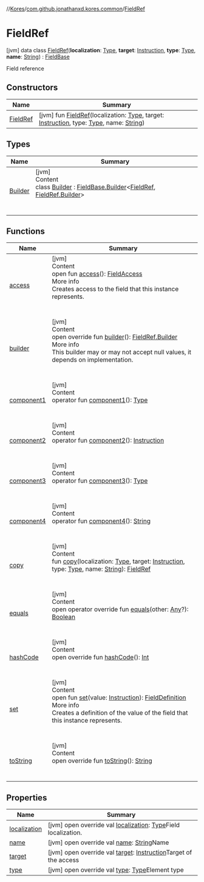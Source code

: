 //[Kores](../../index.md)/[com.github.jonathanxd.kores.common](../index.md)/[FieldRef](index.md)



# FieldRef  
 [jvm] data class [FieldRef](index.md)(**localization**: [Type](https://docs.oracle.com/javase/8/docs/api/java/lang/reflect/Type.html), **target**: [Instruction](../../com.github.jonathanxd.kores/-instruction/index.md), **type**: [Type](https://docs.oracle.com/javase/8/docs/api/java/lang/reflect/Type.html), **name**: [String](https://kotlinlang.org/api/latest/jvm/stdlib/kotlin/-string/index.html)) : [FieldBase](../../com.github.jonathanxd.kores.base/-field-base/index.md)

Field reference

   


## Constructors  
  
|  Name|  Summary| 
|---|---|
| <a name="com.github.jonathanxd.kores.common/FieldRef/FieldRef/#java.lang.reflect.Type#com.github.jonathanxd.kores.Instruction#java.lang.reflect.Type#kotlin.String/PointingToDeclaration/"></a>[FieldRef](-field-ref.md)| <a name="com.github.jonathanxd.kores.common/FieldRef/FieldRef/#java.lang.reflect.Type#com.github.jonathanxd.kores.Instruction#java.lang.reflect.Type#kotlin.String/PointingToDeclaration/"></a> [jvm] fun [FieldRef](-field-ref.md)(localization: [Type](https://docs.oracle.com/javase/8/docs/api/java/lang/reflect/Type.html), target: [Instruction](../../com.github.jonathanxd.kores/-instruction/index.md), type: [Type](https://docs.oracle.com/javase/8/docs/api/java/lang/reflect/Type.html), name: [String](https://kotlinlang.org/api/latest/jvm/stdlib/kotlin/-string/index.html))   <br>


## Types  
  
|  Name|  Summary| 
|---|---|
| <a name="com.github.jonathanxd.kores.common/FieldRef.Builder///PointingToDeclaration/"></a>[Builder](-builder/index.md)| <a name="com.github.jonathanxd.kores.common/FieldRef.Builder///PointingToDeclaration/"></a>[jvm]  <br>Content  <br>class [Builder](-builder/index.md) : [FieldBase.Builder](../../com.github.jonathanxd.kores.base/-field-base/-builder/index.md)<[FieldRef](index.md), [FieldRef.Builder](-builder/index.md)>   <br><br><br>


## Functions  
  
|  Name|  Summary| 
|---|---|
| <a name="com.github.jonathanxd.kores.base/FieldBase/access/#/PointingToDeclaration/"></a>[access](../../com.github.jonathanxd.kores.base/-field-base/access.md)| <a name="com.github.jonathanxd.kores.base/FieldBase/access/#/PointingToDeclaration/"></a>[jvm]  <br>Content  <br>open fun [access](../../com.github.jonathanxd.kores.base/-field-base/access.md)(): [FieldAccess](../../com.github.jonathanxd.kores.base/-field-access/index.md)  <br>More info  <br>Creates access to the field that this instance represents.  <br><br><br>
| <a name="com.github.jonathanxd.kores.common/FieldRef/builder/#/PointingToDeclaration/"></a>[builder](builder.md)| <a name="com.github.jonathanxd.kores.common/FieldRef/builder/#/PointingToDeclaration/"></a>[jvm]  <br>Content  <br>open override fun [builder](builder.md)(): [FieldRef.Builder](-builder/index.md)  <br>More info  <br>This builder may or may not accept null values, it depends on implementation.  <br><br><br>
| <a name="com.github.jonathanxd.kores.common/FieldRef/component1/#/PointingToDeclaration/"></a>[component1](component1.md)| <a name="com.github.jonathanxd.kores.common/FieldRef/component1/#/PointingToDeclaration/"></a>[jvm]  <br>Content  <br>operator fun [component1](component1.md)(): [Type](https://docs.oracle.com/javase/8/docs/api/java/lang/reflect/Type.html)  <br><br><br>
| <a name="com.github.jonathanxd.kores.common/FieldRef/component2/#/PointingToDeclaration/"></a>[component2](component2.md)| <a name="com.github.jonathanxd.kores.common/FieldRef/component2/#/PointingToDeclaration/"></a>[jvm]  <br>Content  <br>operator fun [component2](component2.md)(): [Instruction](../../com.github.jonathanxd.kores/-instruction/index.md)  <br><br><br>
| <a name="com.github.jonathanxd.kores.common/FieldRef/component3/#/PointingToDeclaration/"></a>[component3](component3.md)| <a name="com.github.jonathanxd.kores.common/FieldRef/component3/#/PointingToDeclaration/"></a>[jvm]  <br>Content  <br>operator fun [component3](component3.md)(): [Type](https://docs.oracle.com/javase/8/docs/api/java/lang/reflect/Type.html)  <br><br><br>
| <a name="com.github.jonathanxd.kores.common/FieldRef/component4/#/PointingToDeclaration/"></a>[component4](component4.md)| <a name="com.github.jonathanxd.kores.common/FieldRef/component4/#/PointingToDeclaration/"></a>[jvm]  <br>Content  <br>operator fun [component4](component4.md)(): [String](https://kotlinlang.org/api/latest/jvm/stdlib/kotlin/-string/index.html)  <br><br><br>
| <a name="com.github.jonathanxd.kores.common/FieldRef/copy/#java.lang.reflect.Type#com.github.jonathanxd.kores.Instruction#java.lang.reflect.Type#kotlin.String/PointingToDeclaration/"></a>[copy](copy.md)| <a name="com.github.jonathanxd.kores.common/FieldRef/copy/#java.lang.reflect.Type#com.github.jonathanxd.kores.Instruction#java.lang.reflect.Type#kotlin.String/PointingToDeclaration/"></a>[jvm]  <br>Content  <br>fun [copy](copy.md)(localization: [Type](https://docs.oracle.com/javase/8/docs/api/java/lang/reflect/Type.html), target: [Instruction](../../com.github.jonathanxd.kores/-instruction/index.md), type: [Type](https://docs.oracle.com/javase/8/docs/api/java/lang/reflect/Type.html), name: [String](https://kotlinlang.org/api/latest/jvm/stdlib/kotlin/-string/index.html)): [FieldRef](index.md)  <br><br><br>
| <a name="kotlin/Any/equals/#kotlin.Any?/PointingToDeclaration/"></a>[equals](../../com.github.jonathanxd.kores.util/-simple-resolver/index.md#%5Bkotlin%2FAny%2Fequals%2F%23kotlin.Any%3F%2FPointingToDeclaration%2F%5D%2FFunctions%2F-1211764316)| <a name="kotlin/Any/equals/#kotlin.Any?/PointingToDeclaration/"></a>[jvm]  <br>Content  <br>open operator override fun [equals](../../com.github.jonathanxd.kores.util/-simple-resolver/index.md#%5Bkotlin%2FAny%2Fequals%2F%23kotlin.Any%3F%2FPointingToDeclaration%2F%5D%2FFunctions%2F-1211764316)(other: [Any](https://kotlinlang.org/api/latest/jvm/stdlib/kotlin/-any/index.html)?): [Boolean](https://kotlinlang.org/api/latest/jvm/stdlib/kotlin/-boolean/index.html)  <br><br><br>
| <a name="kotlin/Any/hashCode/#/PointingToDeclaration/"></a>[hashCode](../../com.github.jonathanxd.kores.util/-simple-resolver/index.md#%5Bkotlin%2FAny%2FhashCode%2F%23%2FPointingToDeclaration%2F%5D%2FFunctions%2F-1211764316)| <a name="kotlin/Any/hashCode/#/PointingToDeclaration/"></a>[jvm]  <br>Content  <br>open override fun [hashCode](../../com.github.jonathanxd.kores.util/-simple-resolver/index.md#%5Bkotlin%2FAny%2FhashCode%2F%23%2FPointingToDeclaration%2F%5D%2FFunctions%2F-1211764316)(): [Int](https://kotlinlang.org/api/latest/jvm/stdlib/kotlin/-int/index.html)  <br><br><br>
| <a name="com.github.jonathanxd.kores.base/FieldBase/set/#com.github.jonathanxd.kores.Instruction/PointingToDeclaration/"></a>[set](../../com.github.jonathanxd.kores.base/-field-base/set.md)| <a name="com.github.jonathanxd.kores.base/FieldBase/set/#com.github.jonathanxd.kores.Instruction/PointingToDeclaration/"></a>[jvm]  <br>Content  <br>open fun [set](../../com.github.jonathanxd.kores.base/-field-base/set.md)(value: [Instruction](../../com.github.jonathanxd.kores/-instruction/index.md)): [FieldDefinition](../../com.github.jonathanxd.kores.base/-field-definition/index.md)  <br>More info  <br>Creates a definition of the value of the field that this instance represents.  <br><br><br>
| <a name="kotlin/Any/toString/#/PointingToDeclaration/"></a>[toString](../../com.github.jonathanxd.kores.util/-simple-resolver/index.md#%5Bkotlin%2FAny%2FtoString%2F%23%2FPointingToDeclaration%2F%5D%2FFunctions%2F-1211764316)| <a name="kotlin/Any/toString/#/PointingToDeclaration/"></a>[jvm]  <br>Content  <br>open override fun [toString](../../com.github.jonathanxd.kores.util/-simple-resolver/index.md#%5Bkotlin%2FAny%2FtoString%2F%23%2FPointingToDeclaration%2F%5D%2FFunctions%2F-1211764316)(): [String](https://kotlinlang.org/api/latest/jvm/stdlib/kotlin/-string/index.html)  <br><br><br>


## Properties  
  
|  Name|  Summary| 
|---|---|
| <a name="com.github.jonathanxd.kores.common/FieldRef/localization/#/PointingToDeclaration/"></a>[localization](localization.md)| <a name="com.github.jonathanxd.kores.common/FieldRef/localization/#/PointingToDeclaration/"></a> [jvm] open override val [localization](localization.md): [Type](https://docs.oracle.com/javase/8/docs/api/java/lang/reflect/Type.html)Field localization.   <br>
| <a name="com.github.jonathanxd.kores.common/FieldRef/name/#/PointingToDeclaration/"></a>[name](name.md)| <a name="com.github.jonathanxd.kores.common/FieldRef/name/#/PointingToDeclaration/"></a> [jvm] open override val [name](name.md): [String](https://kotlinlang.org/api/latest/jvm/stdlib/kotlin/-string/index.html)Name   <br>
| <a name="com.github.jonathanxd.kores.common/FieldRef/target/#/PointingToDeclaration/"></a>[target](target.md)| <a name="com.github.jonathanxd.kores.common/FieldRef/target/#/PointingToDeclaration/"></a> [jvm] open override val [target](target.md): [Instruction](../../com.github.jonathanxd.kores/-instruction/index.md)Target of the access   <br>
| <a name="com.github.jonathanxd.kores.common/FieldRef/type/#/PointingToDeclaration/"></a>[type](type.md)| <a name="com.github.jonathanxd.kores.common/FieldRef/type/#/PointingToDeclaration/"></a> [jvm] open override val [type](type.md): [Type](https://docs.oracle.com/javase/8/docs/api/java/lang/reflect/Type.html)Element type   <br>

